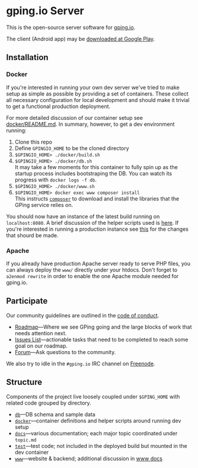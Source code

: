 # gping.io Server

This is the open-source server software for [gping.io](http://gping.io).

The client (Android app) may be [downloaded at Google Play](https://play.google.com/store/apps/details?id=io.gping).

<a name="install"></a>
## Installation

### Docker

If you're interested in running your own dev server we've tried to make setup as
simple as possible by providing a set of containers. These collect all necessary
configuration for local development and should make it trivial to get a
functional production deployment.

For more detailed discussion of our container setup see [docker/README.md][dockerref].
In summary, however, to get a dev environment running:

1. Clone this repo
2. Define `GPINGIO_HOME` to be the cloned directory
3. `$GPINGIO_HOME> ./docker/build.sh`
4. `$GPINGIO_HOME> ./docker/db.sh`  
   It may take a few moments for this container to fully spin up as the startup
   process includes bootstraping the DB. You can watch its progress with
   `docker logs -f db`.
5. `$GPINGIO_HOME> ./docker/www.sh`
6. `$GPINGIO_HOME> docker exec www composer install`  
   This instructs [`composer`][composer] to download and install the libraries
   that the GPing service relies on.

You should now have an instance of the latest build running on `localhost:8080`.
A brief discussion of the helper scripts used is [here][scriptref]. If you're
interested in running a production instance see [this][prodref] for the changes
that shourd be made.

[dockerref]: docker/README.md#containers
[scriptref]: docker/README.md#conveniences
[prodref]: docs/Production.md
[composer]: https://getcomposer.org/

### Apache

If you already have production Apache server ready to serve PHP files, you can
always deploy the `www/` directly under your htdocs.  Don't forget to `a2enmod
rewrite` in order to enable the one Apache module needed for gping.io.

<a name="participate"></a>
## Participate

Our community guidelines are outlined in the [code of conduct][conduct].

- [Roadmap][roadmap]&mdash;Where we see GPing going and the large blocks of
  work that needs attention next.
- [Issues List][issues]&mdash;actionable tasks that need to be completed to
  reach some goal on our roadmap.
- [Forum][gg]&mdash;Ask questions to the community.

We also try to idle in the `#gping.io` IRC channel on [Freenode][fn].

[fn]: http://freenode.net/
[conduct]: conduct.md
[gg]: https://groups.google.com/forum/#!forum/gpingio
[issues]: https://github.com/dustball/gping.io/issues
[roadmap]: docs/Roadmap.md

<a name="structure"></a>
## Structure

Components of the project live loosely coupled under `$GPING_HOME` with
related code grouped by directory.

* [`db`](db)&mdash;DB schema and sample data
* [`docker`](docker)&mdash;container definitions and helper scripts around
  running dev setup
* [`docs`](docs)&mdash;various documentation; each major topic coordinated
  under `topic.md`
* [`test`](test)&mdash;test code; not included in the deployed build but
  mounted in the dev container
* [`www`](www)&mdash;website & backend; additional discussion in
  [www docs](docs/www.md)
